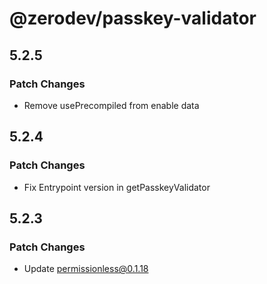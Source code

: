 # @zerodev/passkey-validator

## 5.2.5

### Patch Changes

-   Remove usePrecompiled from enable data

## 5.2.4

### Patch Changes

-   Fix Entrypoint version in getPasskeyValidator

## 5.2.3

### Patch Changes

-   Update permissionless@0.1.18
